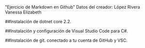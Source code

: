"Ejercicio de Markdown en Github"
Datos del creador: López Rivera Vanessa Elizabeth

##Instalación de dotnet core 2.2.

##Instalación y configuración de Visual Studio Code para C#.

##Instalación de git. conectado a tu cuenta de GitHub y VSC.
